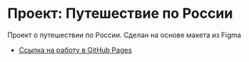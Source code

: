 # Проект: Путешествие по России

Проект о путешествии по России.
Сделан на основе макета из Figma

* [Ссылка на работу в GitHub Pages](https://kompromiss.github.io/russian-travel/index.html)